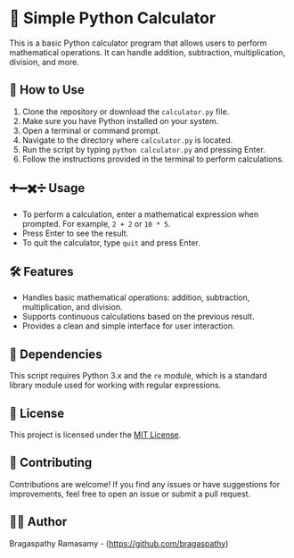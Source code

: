 # 🧮 Simple Python Calculator

This is a basic Python calculator program that allows users to perform mathematical operations. It can handle addition, subtraction, multiplication, division, and more.

## 🚀 How to Use

1. Clone the repository or download the `calculator.py` file.
2. Make sure you have Python installed on your system.
3. Open a terminal or command prompt.
4. Navigate to the directory where `calculator.py` is located.
5. Run the script by typing `python calculator.py` and pressing Enter.
6. Follow the instructions provided in the terminal to perform calculations.

## ➕➖✖️➗ Usage

- To perform a calculation, enter a mathematical expression when prompted. For example, `2 + 2` or `10 * 5`.
- Press Enter to see the result.
- To quit the calculator, type `quit` and press Enter.

## 🛠️ Features

- Handles basic mathematical operations: addition, subtraction, multiplication, and division.
- Supports continuous calculations based on the previous result.
- Provides a clean and simple interface for user interaction.

## 🔧 Dependencies

This script requires Python 3.x and the `re` module, which is a standard library module used for working with regular expressions.

## 📝 License

This project is licensed under the [MIT License](LICENSE).

## 🤝 Contributing

Contributions are welcome! If you find any issues or have suggestions for improvements, feel free to open an issue or submit a pull request.

## 👨‍💻 Author

Bragaspathy Ramasamy - (https://github.com/bragaspathy)

